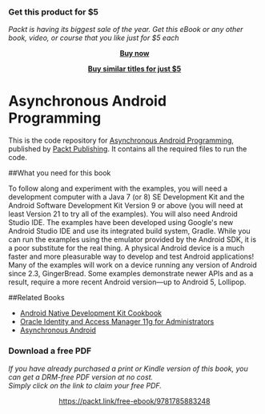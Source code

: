 
### Get this product for $5

<i>Packt is having its biggest sale of the year. Get this eBook or any other book, video, or course that you like just for $5 each</i>


<b><p align='center'>[Buy now](https://packt.link/9781785883248)</p></b>


<b><p align='center'>[Buy similar titles for just $5](https://subscription.packtpub.com/search)</p></b>


# Asynchronous Android Programming

This is the code repository for [Asynchronous Android Programming](https://www.packtpub.com/application-development/asynchronous-android-programming?utm_source=Github&utm_medium=repository&utm_campaign=9781785883248), published by [Packt Publishing](https://www.packtpub.com/). It contains all the required files to run the code.

##What you need for this book

To follow along and experiment with the examples, you will need a development 
computer with a Java 7 (or 8) SE Development Kit and the Android Software 
Development Kit Version 9 or above (you will need at least Version 21 to try all of 
the examples).
You will also need Android Studio IDE. The examples have been developed using 
Google's new Android Studio IDE and use its integrated build system, Gradle.
While you can run the examples using the emulator provided by the Android SDK, it 
is a poor substitute for the real thing. A physical Android device is a much faster and 
more pleasurable way to develop and test Android applications!
Many of the examples will work on a device running any version of Android since 
2.3, GingerBread. Some examples demonstrate newer APIs and as a result, require a 
more recent Android version—up to Android 5, Lollipop.

##Related Books

* [Android Native Development Kit Cookbook](https://www.packtpub.com/application-development/android-native-development-kit-cookbook?utm_source=Github&utm_medium=repository&utm_campaign=9781849691505)
* [Oracle Identity and Access Manager 11g for Administrators](https://www.packtpub.com/application-development/android-30-application-development-cookbook?utm_source=Github&utm_medium=repository&utm_campaign=9781849512947)
* [Asynchronous Android](https://www.packtpub.com/application-development/asynchronous-android?utm_source=Github&utm_medium=repository&utm_campaign=9781783286874)

### Download a free PDF

 <i>If you have already purchased a print or Kindle version of this book, you can get a DRM-free PDF version at no cost.<br>Simply click on the link to claim your free PDF.</i>
<p align="center"> <a href="https://packt.link/free-ebook/9781785883248">https://packt.link/free-ebook/9781785883248 </a> </p>